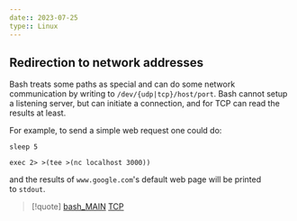 ```yaml
---
date:: 2023-07-25
type:: Linux
---
```

## Redirection to network addresses
Bash treats some paths as special and can do some network communication by writing to `/dev/{udp|tcp}/host/port`. Bash cannot setup a listening server, but can initiate a connection, and for TCP can read the results at least.

For example, to send a simple web request one could do:

```
sleep 5

exec 2> >(tee >(nc localhost 3000))
```

and the results of `www.google.com`'s default web page will be printed to `stdout`.


>[!quote] [bash_MAIN](/obisdian_ntoes/notes_obsidian/Linux/commands/bash_MAIN.md) [TCP](/obisdian_ntoes/notes_obsidian/ZPythonref/DjangoFramework/Network+/Ref_OSI/TCP.md)